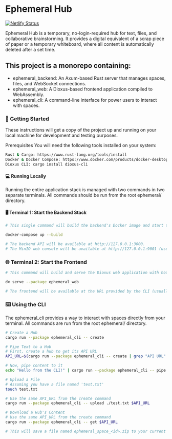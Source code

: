 # Ephemeral Hub

[![Netlify Status](https://api.netlify.com/api/v1/badges/ed0b5f52-0792-4dc4-b33b-780bc3d1f1a1/deploy-status)](https://app.netlify.com/projects/ephemeral-hub/deploys)

Ephemeral Hub is a temporary, no-login-required hub for text, files, and collaborative brainstorming. It provides a digital equivalent of a scrap piece of paper or a temporary whiteboard, where all content is automatically deleted after a set time.

## This project is a monorepo containing:

- ephemeral_backend: An Axum-based Rust server that manages spaces, files, and WebSocket connections.
- ephemeral_web: A Dioxus-based frontend application compiled to WebAssembly.
- ephemeral_cli: A command-line interface for power users to interact with spaces.

### 🚀 Getting Started

These instructions will get a copy of the project up and running on your local machine for development and testing purposes.

Prerequisites
You will need the following tools installed on your system:

```bash
Rust & Cargo: https://www.rust-lang.org/tools/install
Docker & Docker Compose: https://www.docker.com/products/docker-desktop/
Dioxus CLI: cargo install dioxus-cli
```

#### 💻 Running Locally

Running the entire application stack is managed with two commands in two separate terminals. All commands should be run from the root ephemeral/ directory.

#### 🖥️ Terminal 1: Start the Backend Stack

```bash
# This single command will build the backend's Docker image and start the backend server, a Redis database, and a MinIO S3-compatible file store.

docker-compose up --build

# The backend API will be available at http://127.0.0.1:3000.
# The MinIO web console will be available at http://127.0.0.1:9001 (user: minioadmin, pass: minioadmin).
```

### 🌐 Terminal 2: Start the Frontend

```bash
# This command will build and serve the Dioxus web application with hot-reloading.

dx serve --package ephemeral_web

# The frontend will be available at the URL provided by the CLI (usually http://127.0.0.1:8080).
```

### ⌨️ Using the CLI

The ephemeral_cli provides a way to interact with spaces directly from your terminal. All commands are run from the root ephemeral/ directory.

```bash
# Create a Hub
cargo run --package ephemeral_cli -- create

# Pipe Text to a Hub
# First, create a hub to get its API URL
API_URL=$(cargo run --package ephemeral_cli -- create | grep "API URL" | awk '{print $3}')

# Now, pipe content to it
echo "Hello from the CLI!" | cargo run --package ephemeral_cli -- pipe $API_URL

# Upload a File
# Assuming you have a file named 'test.txt'
touch test.txt

# Use the same API_URL from the create command
cargo run --package ephemeral_cli -- upload ./test.txt $API_URL

# Download a Hub's Content
# Use the same API_URL from the create command
cargo run --package ephemeral_cli -- get $API_URL

# This will save a file named ephemeral_space_<id>.zip to your current directory.
```
